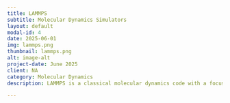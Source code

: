 ```yaml
---
title: LAMMPS
subtitle: Molecular Dynamics Simulators
layout: default
modal-id: 4
date: 2025-06-01
img: lammps.png
thumbnail: lammps.png
alt: image-alt
project-date: June 2025
client: NA
category: Molecular Dynamics
description: LAMMPS is a classical molecular dynamics code with a focus on materials modeling. It's an acronym for Large-scale Atomic/Molecular Massively Parallel Simulator.

---
```

